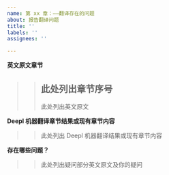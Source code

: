 ```yaml
---
name: 第 xx 章：——翻译存在的问题
about: 报告翻译问题
title: ''
labels: ''
assignees: ''

---
```


**英文原文章节**

>>## 此处列出章节序号
>>此处列出英文原文

**Deepl 机器翻译章节结果或现有章节内容**

>>此处列出 Deepl 机器翻译结果或现有章节内容

**存在哪些问题？**

>>此处列出疑问部分英文原文及你的疑问
